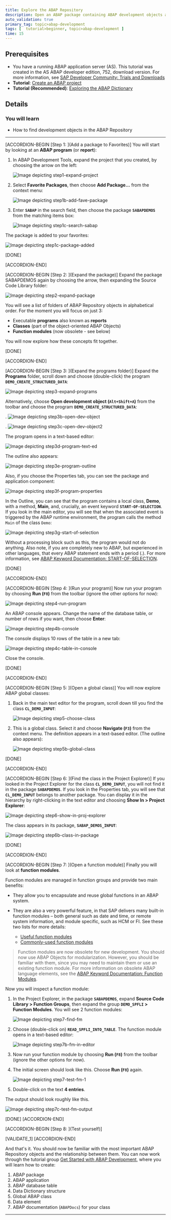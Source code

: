 ```yaml
---
title: Explore the ABAP Repository
description: Open an ABAP package containing ABAP development objects and find out more about them.
auto_validation: true
primary_tag: topic>abap-development
tags: [  tutorial>beginner, topic>abap-development ]
time: 15
---
```


## Prerequisites  
 - You have a running ABAP application server (AS). This tutorial was created in the AS ABAP developer edition, 752, download version. For more information, see [SAP Developer Community: Trials and Downloads](https://www.sap.com/developer/trials-downloads.html)
 - **Tutorial**: [Create an ABAP project](abap-create-project)
 - **Tutorial (Recommended)**: [Exploring the ABAP Dictionary](abap-dev-learn-ddic)


## Details
### You will learn  
  - How to find development objects in the ABAP Repository


---

[ACCORDION-BEGIN [Step 1: ](Add a package to Favorites)]
You will start by looking at an **ABAP program** (or **report**):

1. In ABAP Development Tools, expand the project that you created, by choosing the arrow on the left:

    ![Image depicting step1-expand-project](step1-expand-project.png)

2. Select **Favorite Packages**, then choose **Add Package…** from the context menu:

    ![Image depicting step1b-add-fave-package](step1b-add-fave-package.png)

3. Enter **`SABAP`** in the search field, then choose the package **`SABAPDEMOS`** from the matching items box:

    ![Image depicting step1c-search-sabap](step1c-search-sabap.png)

The package is added to your favorites:

![Image depicting step1c-package-added](step1c-package-added.png)

[DONE]

[ACCORDION-END]

[ACCORDION-BEGIN [Step 2: ](Expand the package)]
Expand the package SABAPDEMOS again by choosing the arrow, then expanding the Source Code Library folder:

![Image depicting step2-expand-package](step2-expand-package.png)

You will see a list of folders of ABAP Repository objects in alphabetical order. For the moment you will focus on just 3:

- Executable **programs** also known as **reports**
- **Classes** (part of the object-oriented ABAP Objects)
- **Function modules** (now obsolete - see below)

You will now explore how these concepts fit together.

[DONE]

[ACCORDION-END]


[ACCORDION-BEGIN [Step 3: ](Expand the programs folder)]
Expand the **Programs** folder, scroll down and choose (double-click) the program **`DEMO_CREATE_STRUCTURED_DATA`**:

![Image depicting step3-expand-programs](step3-expand-programs.png)

Alternatively, choose **Open development object (`Alt+Shift+A`)** from the toolbar and choose the program **`DEMO_CREATE_STRUCTURED_DATA`**:

.
![Image depicting step3b-open-dev-object](step3b-open-dev-object.png)

.
![Image depicting step3c-open-dev-object2](step3c-open-dev-object2.png)

The program opens in a text-based editor:

![Image depicting step3d-program-text-ed](step3d-program-text-ed.png)

The outline also appears:

![Image depicting step3e-program-outline](step3e-program-outline.png)

Also, if you choose the Properties tab, you can see the package and application component:

![Image depicting step3f-program-properties](step3f-program-properties.png)

In the Outline, you can see that the program contains a local class, **Demo**, with a method, **Main**, and, crucially, an event keyword **`START-OF-SELECTION`**. If you look in the main editor, you will see that when the associated event is triggered by the ABAP runtime environment, the program calls the method `Main` of the class `Demo`:

![Image depicting step3g-start-of-selection](step3g-start-of-selection.png)

Without a processing block such as this, the program would not do anything. Also note, if you are completely new to ABAP, but experienced in other languages, that every ABAP statement ends with a period (.).
For more information, see [ABAP Keyword Documentation: START-OF-SELECTION](https://help.sap.com/doc/abapdocu_750_index_htm/7.50/en-US/abapstart-of-selection.htm).

[DONE]

[ACCORDION-END]

[ACCORDION-BEGIN [Step 4: ](Run your program)]
Now run your program by choosing **Run (`F8`)** from the toolbar (ignore the other options for now):

![Image depicting step4-run-program](step4-run-program.png)

An ABAP console appears. Change the name of the database table, or number of rows if you want, then choose **Enter**:

![Image depicting step4b-console](step4b-console.png)

The console displays 10 rows of the table in a new tab:

![Image depicting step4c-table-in-console](step4c-table-in-console.png)

Close the console.

[DONE]

[ACCORDION-END]

[ACCORDION-BEGIN [Step 5: ](Open a global class)]
You will now explore ABAP global classes:

1. Back in the main text editor for the program, scroll down till you find the class **`CL_DEMO_INPUT`**:

    ![Image depicting step5-choose-class](step5-choose-class.png)

2. This is a global class. Select it and choose **Navigate (`F3`)** from the context menu. The definition appears in a text-based editor. (The outline also appears):

    ![Image depicting step5b-global-class](step5b-global-class.png)

[DONE]

[ACCORDION-END]

[ACCORDION-BEGIN [Step 6: ](Find the class in the Project Explorer)]
If you looked in the Project Explorer for the class **`CL_DEMO_INPUT`**, you will not find it in the package **`SABAPDEMOS`**. If you look in the Properties tab, you will see that **`CL_DEMO_INPUT`** belongs to another package. You can display it in the hierarchy by right-clicking in the text editor and choosing **Show In > Project Explorer**:

![Image depicting step6-show-in-proj-explorer](step6-show-in-proj-explorer.png)

The class appears in its package, **`SABAP_DEMOS_INPUT`**:

![Image depicting step6b-class-in-package](step6b-class-in-package.png)

[DONE]

[ACCORDION-END]

[ACCORDION-BEGIN [Step 7: ](Open a function module)]
Finally you will look at **function modules**.

Function modules are managed in function groups and provide two main benefits:

  - They allow you to encapsulate and reuse global functions in an ABAP system.

  - They are also a very powerful feature, in that SAP delivers many built-in function modules – both general such as date and time, or remote system information, and module specific, such as HCM or FI. See these two lists for more details:     
    - [Useful function modules](https://wiki.scn.sap.com/wiki/display/ABAP/Useful+ABAP+Function+Modules)
    - [Commonly-used function modules](https://wiki.scn.sap.com/wiki/display/ABAP/List+of+Commonly+Used+Function+Modules)

>Function modules are now obsolete for new development. You should now use ABAP Objects for modularization. However, you should be familiar with them, since you may need to maintain them or use an existing function module. For more information on obsolete ABAP language elements, see the [ABAP Keyword Documentation: Function Modules](https://help.sap.com/doc/abapdocu_752_index_htm/7.52/en-US/abapfunction.htm).

Now you will inspect a function module:

1. In the Project Explorer, in the package **`SABAPDEMOS`**, expand **Source Code Library > Function Groups**, then expand the group **`DEMO_SPFLI` > Function Modules**. You will see 2 function modules:

    ![Image depicting step7-find-fm](step7-find-fm.png)

2. Choose (double-click on) **`READ_SPFLI_INTO_TABLE`**. The function module opens in a text-based editor:

    ![Image depicting step7b-fm-in-editor](step7b-fm-in-editor.png)

3. Now run your function module by choosing **Run (`F8`)** from the toolbar (ignore the other options for now).

4. The initial screen should look like this. Choose **Run (`F8`)** again.

    ![Image depicting step7-test-fm-1](step7-test-fm-1.png)

5. Double-click on the text **4 entries**.

The output should look roughly like this.

![Image depicting step7c-test-fm-output](step7c-test-fm-output.png)


[DONE]
[ACCORDION-END]

[ACCORDION-BEGIN [Step 8: ](Test yourself)]

[VALIDATE_1]
[ACCORDION-END]

And that's it. You should now be familiar with the most important ABAP Repository objects and the relationship between them.
You can now work through the tutorial group [Get Started with ABAP Development](https://developers.sap.com/group.abap-basic-app.html), where you will learn how to create:

  1. ABAP package
  2. ABAP application
  3. ABAP database table
  4. Data Dictionary structure
  5. Global ABAP class
  6. Data element
  7. ABAP documentation (`ABAPDocs`) for your class

---
